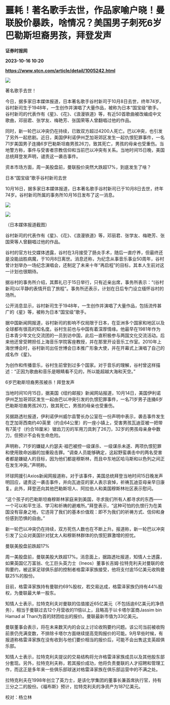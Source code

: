 # 噩耗！著名歌手去世，作品家喻户晓！曼联股价暴跌，啥情况？美国男子刺死6岁巴勒斯坦裔男孩，拜登发声
**证券时报网**

**2023-10-16 10:20**

**https://www.stcn.com/article/detail/1005242.html**

![](https://stcn-main.oss-cn-shenzhen.aliyuncs.com/upload/wechat/20231016/f23EOWYFfgFaWbWDzgP7tgVxE9e60BLalDt7icdPmpyBiayia1Rca3O66bp0c1ZA4uicNFx6D124ricycNSkNo4ngcQ.png)

著名歌手去世！

今日，据多家日本媒体报道，日本著名歌手谷村新司于10月8日去世，终年74岁。谷村新司生于1948年，一生创作并演唱了大量作品，被称为日本“国宝级”歌手。谷村新司的代表作有《星》、《花》、《浪漫铁道》等，有近50首歌曲被改编成中文歌曲，邓丽君、张学友、梅艳芳、张国荣等人曾翻唱过他的作品。

同时，新一轮巴以冲突仍在持续，已致双方超过4200人死亡。巴以冲突，也引发了另外一起悲剧。近日，美国伊利诺伊州芝加哥郊区发生一起仇恨犯罪事件，一名71岁美国男子连捅6岁巴勒斯坦裔男孩26刀，致其死亡，男孩的母亲也受重伤。当地警方称，事件与受害者宗教信仰和当前巴以冲突有关系。当地时间15日晚，美国总统拜登发声明，谴责这一袭击事件。

资本市场方面，周一美股盘前，曼联股价突然大跌超17%，到底发生了啥？

日本“国宝级”歌手谷村新司去世

10月16日，据多家日本媒体报道，日本著名歌手谷村新司已于10月8日去世，终年74岁。谷村新司所属的事务所10月16日发布了这一消息。

![](https://stcn-main.oss-cn-shenzhen.aliyuncs.com/upload/wechat/20231016/f23EOWYFfgFaWbWDzgP7tgVxE9e60BLax6eibm3RRCrJ7lFic2RibXWViccZqPHn51qgweVm2gONEKkWCXAft5jic7A.gif)

![](https://stcn-main.oss-cn-shenzhen.aliyuncs.com/upload/wechat/20231016/f23EOWYFfgFaWbWDzgP7tgVxE9e60BLa61ZjDbxSM7GFqVWxvXsLDHiaia9rDNFdq2mTZTOk7Pg4PELA3FhXwmtQ.png)

（日本媒体报道截图）

谷村新司的代表作有《星》、《花》、《浪漫铁道》等，邓丽君、张学友、梅艳芳、张国荣等人曾翻唱过他的作品。

谷村的官方社交媒体透露，谷村在3月接受了肠炎手术，随后一直疗养，但最终还是没能战胜病魔，于10月8日离世。消息还称，为纪念从事音乐事业50周年，谷村曾计划举办一场纪念演唱会，还制定了未来十年“再启程”的目标，其本人生前对这一计划也很期待。

据谷村的事务所介绍，其葬礼已于15日举行，只有近亲出席，事务所表示：“(谷村新司)以平静的表情开启了旅程”。事务所还表示，计划在日后专门设立缅怀谷村的场所。

公开消息显示，谷村新司生于1948年，一生创作并演唱了大量作品，包括流传甚广的《星》等，被称为日本“国宝级”歌手。

据中国新闻网报道，谷村新司的影响不仅局限于日本，在亚洲多个国家和地区以及全球都有很高的知名度。谷村生前也与中国有着深厚情缘。他最早在1981年作为日本青少年文化交流团的一员到访中国，此后一直积极参与两国文化交流活动。后来他还曾受聘担任上海音乐学院客座教授，并在那里开设音乐工作室。2010年上海世博会时，谷村新司出任世博会日本推广形象大使，并在开幕式上演唱了自己的成名作《星》。

为创作和传播音乐，谷村生前曾到过多个国家。对于音乐的理解，谷村曾这样描述：“正因为歌曲和音乐是眼睛看不见的，所以能超越大海和天空。”

6岁巴勒斯坦裔男孩被杀！拜登发声

当地时间10月15日，据美国《纽约邮报》新闻网站报道，10月14日，美国伊利诺伊州芝加哥郊区发生一起由巴以冲突引发的仇恨犯罪事件，一名71岁男子连捅6岁巴勒斯坦裔男孩26刀，致其死亡，男孩的母亲也受重伤。

另据路透社报道，伊利诺伊州威尔县警长办公室在一份声明中表示，袭击事件发生在芝加哥西南约40英里（约合64公里）的一座小镇上，受害男孩瓦迪亚被一把带有7英寸（约合18厘米）锯齿刀刃的军用刀具刺了26刀，32岁的男孩母亲身中数刀，但预计不会有生命危险。

声明称，71岁的嫌疑人约瑟夫·祖巴被控一级谋杀、一级谋杀未遂、两项仇恨犯罪和使用致命凶器的加重殴击罪。“调查人员能够确定，这起野蛮袭击中的两名受害者都是嫌疑人的目标，因为他们都是穆斯林，而且中东地区哈马斯和以色列之间正在发生冲突。”声明称。

环球网援引Axios新闻网报道称，对于该事件，美国总统拜登当地时间15日晚发声明回应，谴责这一袭击事件，并向瓦迪亚的家人表示哀悼，祈祷瓦迪亚母亲早日康复。此外，拜登还向其他巴勒斯坦人、阿拉伯人和美国穆斯林社区表示慰问。

“这个孩子的巴勒斯坦裔穆斯林家庭来到美国，寻求我们所有人都寻求的东西——一个可以和平生活、学习和祈祷的避难所。”拜登表示，“这种可怕的仇恨行为在美国没有容身之地，它违背了我们的基本价值观：即不为我们的祈祷方式、信仰和身份感到恐惧的自由。”

新一轮巴以冲突仍在持续，双方死伤人数也在不断上升。报道称，新一轮巴以冲突引发了公众对美国针对犹太人和穆斯林群体的仇恨犯罪激增的担忧。

曼联美股盘前跌超17%

周一美股盘前，曼联美股大跌超17%。消息面上，据路透社报道，知情人士透露，如果英国亿万富翁、化工巨头英力士（Ineos）董事长吉姆·拉特克利夫对曼联的收购要约，被这家足球俱乐部的控制者格雷泽家族接受，他将支付逾15亿美元收购曼联25%的股份。

目前，格雷泽家族持有曼联约69%股权，若交易达成，格雷泽家族仍持有44%股权，为曼联最大单一股东。

知情人士表示，拉特克利夫对曼联的估值接近65亿美元（不包括逾6亿美元的净债务），相当于曼联过去12个月营收的11倍以上，且略高于以卡塔尔富商Jassim bin Hamad al Thani为首的财团给出的报价。曼联最新市值为33亿美元。

曼联董事会表示，将在未来数天内的会议上讨论收购要约问题。该公司当前被收购前景仍充满变数，不排除卡塔尔方面继续提高竞购报价的可能。9月早些时候，有报道称格雷泽家族在没有收到与他们要价相当的报价后，可能不会出售这支英超俱乐部。

知情人士表示，拉特克利夫提议的交易结构将允许格雷泽家族成员以及其他股东部分套现。另外，拉特克利夫称，若其报价成功，他将负责曼联的人才招聘和管理工作，而这正是多年来一些俱乐部球迷对格雷泽家族在俱乐部运营中的不满之处。

拉特克利夫在1998年创立了英力士，是该化学集团的董事长兼首席执行官，持有三分之二的股份。《福布斯》预计，拉特克利夫的净资产为187亿美元。

  

校对：杨立林